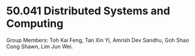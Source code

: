 # 50.041 Distributed Systems and Computing

Group Members: Toh Kai Feng, Tan Xin Yi, Amrish Dev Sandhu, Goh Shao Cong Shawn, Lim Jun Wei.
